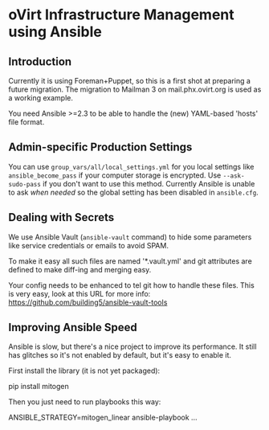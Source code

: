 # oVirt Infrastructure Management using Ansible

## Introduction

Currently it is using Foreman+Puppet, so this is a first shot at
preparing a future migration. The migration to Mailman 3 on
mail.phx.ovirt.org is used as a working example.

You need Ansible >=2.3 to be able to handle the (new) YAML-based 'hosts' file format.

## Admin-specific Production Settings

You can use `group_vars/all/local_settings.yml` for you local
settings like `ansible_become_pass` if your computer storage is
encrypted. Use `--ask-sudo-pass` if you don't want to use this
method. Currently Ansible is unable to ask _when needed_ so
the global setting has been disabled in `ansible.cfg`.

## Dealing with Secrets

We use Ansible Vault (`ansible-vault` command) to hide some parameters
like service credentials or emails to avoid SPAM.

To make it easy all such files are named '\*.vault.yml' and git
attributes are defined to make diff-ing and merging easy.

Your config needs to be enhanced to tel git how to handle these files.
This is very easy, look at this URL for more info:
  https://github.com/building5/ansible-vault-tools

## Improving Ansible Speed

Ansible is slow, but there's a nice project to improve its performance. It still has glitches so it's not enabled by default, but it's easy to enable it.

First install the library (it is not yet packaged):

  pip install mitogen

Then you just need to run playbooks this way:

  ANSIBLE_STRATEGY=mitogen_linear ansible-playbook …

